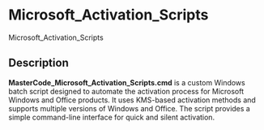 # Microsoft_Activation_Scripts
Microsoft_Activation_Scripts

## Description
**MasterCode_Microsoft_Activation_Scripts.cmd** is a custom Windows batch script designed to automate the activation process for Microsoft Windows and Office products. It uses KMS-based activation methods and supports multiple versions of Windows and Office. The script provides a simple command-line interface for quick and silent activation.
